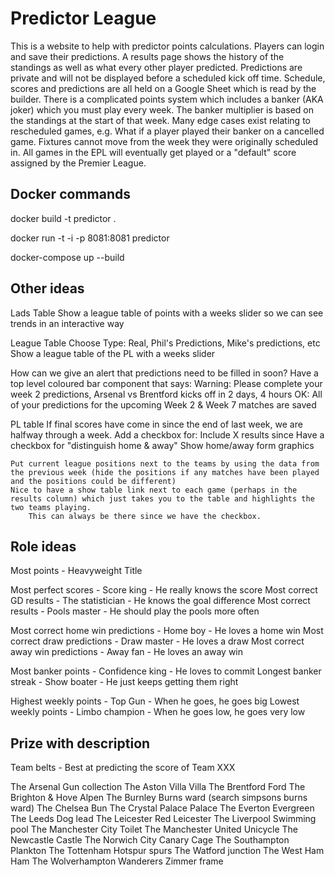 
# Predictor League

This is a website to help with predictor points calculations.  Players can login and save their predictions.  A results page shows the history of the standings as well as what every other player predicted.  Predictions are private and will not be displayed before a scheduled kick off time.  Schedule, scores and predictions are all held on a Google Sheet which is read by the builder.  There is a complicated points system which includes a banker (AKA joker) which you must play every week.  The banker multiplier is based on the standings at the start of that week.  Many edge cases exist relating to rescheduled games, e.g. What if a player played their banker on a cancelled game.  Fixtures cannot move from the week they were originally scheduled in.  All games in the EPL will eventually get played or a "default" score assigned by the Premier League.

## Docker commands

docker build -t predictor .

docker run -t -i -p 8081:8081 predictor

docker-compose up --build

## Other ideas

Lads Table
    Show a league table of points with a weeks slider so we can see trends in an interactive way

League Table
    Choose Type: Real, Phil's Predictions, Mike's predictions, etc
    Show a league table of the PL with a weeks slider

How can we give an alert that predictions need to be filled in soon?
    Have a top level coloured bar component that says:
        Warning: Please complete your week 2 predictions, Arsenal vs Brentford kicks off in 2 days, 4 hours
        OK: All of your predictions for the upcoming Week 2 & Week 7 matches are saved

PL table
    If final scores have come in since the end of last week, we are halfway through a week.  Add a checkbox for: Include X results since <end of previous weeks last match>
    Have a checkbox for "distinguish home & away"
    Show home/away form graphics

    Put current league positions next to the teams by using the data from the previous week (hide the positions if any matches have been played and the positions could be different)
    Nice to have a show table link next to each game (perhaps in the results column) which just takes you to the table and highlights the two teams playing.
        This can always be there since we have the checkbox.


## Role ideas

Most points - Heavyweight Title

Most perfect scores - Score king - He really knows the score
Most correct GD results - The statistician - He knows the goal difference
Most correct results - Pools master - He should play the pools more often

Most correct home win predictions - Home boy - He loves a home win
Most correct draw predictions - Draw master - He loves a draw
Most correct away win predictions - Away fan - He loves an away win

Most banker points - Confidence king - He loves to commit
Longest banker streak - Show boater - He just keeps getting them right

Highest weekly points - Top Gun - When he goes, he goes big
Lowest weekly points - Limbo champion - When he goes low, he goes very low

## Prize with description

Team belts - Best at predicting the score of Team XXX

The Arsenal Gun collection
The Aston Villa Villa
The Brentford Ford
The Brighton & Hove Alpen
The Burnley Burns ward (search simpsons burns ward)
The Chelsea Bun
The Crystal Palace Palace
The Everton Evergreen
The Leeds Dog lead
The Leicester Red Leicester
The Liverpool Swimming pool
The Manchester City Toilet
The Manchester United Unicycle
The Newcastle Castle
The Norwich City Canary Cage
The Southampton Plankton
The Tottenham Hotspur spurs
The Watford junction
The West Ham Ham
The Wolverhampton Wanderers Zimmer frame
